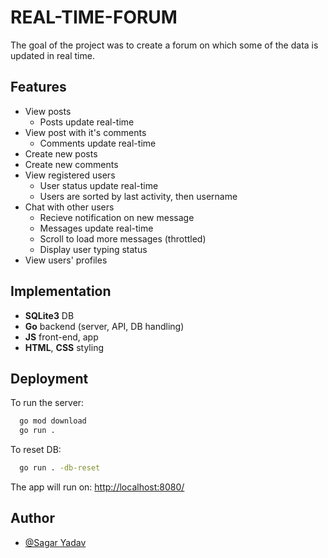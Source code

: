 # REAL-TIME-FORUM

The goal of the project was to create a forum on which some of the data is updated in real time.

## Features

- View posts
  - Posts update real-time
- View post with it's comments
  - Comments update real-time
- Create new posts
- Create new comments
- View registered users
  - User status update real-time
  - Users are sorted by last activity, then username
- Chat with other users
  - Recieve notification on new message
  - Messages update real-time
  - Scroll to load more messages (throttled)
  - Display user typing status
- View users' profiles

## Implementation

- **SQLite3** DB
- **Go** backend (server, API, DB handling)
- **JS** front-end, app
- **HTML**, **CSS** styling

## Deployment

To run the server:

```bash
  go mod download
  go run .
```

To reset DB:

```bash
  go run . -db-reset
```

The app will run on: <http://localhost:8080/>

## Author

- [@Sagar Yadav](https://github.com/sagarishere)
